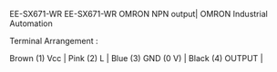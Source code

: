 EE-SX671-WR EE-SX671-WR OMRON NPN output| OMRON Industrial Automation

Terminal Arrangement :

Brown (1) Vcc |
Pink (2) L |
Blue (3) GND (0 V) |
Black (4) OUTPUT |


